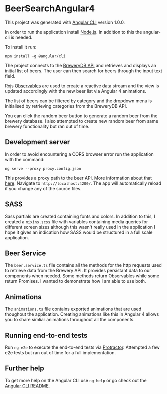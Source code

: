 # BeerSearchAngular4

This project was generated with [Angular CLI](https://github.com/angular/angular-cli) version 1.0.0.

In order to run the application install [Node.js](https://nodejs.org/en/). In addition to this the angular-cli is needed.

To install it run:

`
npm install -g @angular/cli
`

The project connects to the [BreweryDB API](http://www.brewerydb.com/developers) and retrieves and displays an initial list of beers. The user can then search for beers through the input text field. 

Rxjs [Observables](http://reactivex.io/documentation/observable.html) are used to create a reactive data stream and the view is updated accordingly with the new beer list via Angular 4 animations.

The list of beers can be filtered by category and the dropdown menu is initialised by retrieving categories from the BreweryDB API.

You can click the random beer button to generate a random beer from the brewery database. I also attempted to create new random beer from same brewery functionality but ran out of time.

## Development server

In order to avoid encountering a CORS browser error run the application with the command:

`
ng serve --proxy proxy.config.json
`

This provides a proxy path to the beer API. More information about that [here](https://www.youtube.com/watch?v=OjmZPPKaj6A).
Navigate to `http://localhost:4200/`. The app will automatically reload if you change any of the source files.

## SASS

Sass partials are created containing fonts and colors. In addition to this, I created a `mixins.scss` file with variables containing media queries for different screen sizes although this wasn't really used in the application I hope it gives an indication how SASS would be structured in a full scale application.

## Beer Service

The `beer.service.ts` file contains all the methods for the http requests used to retrieve data from the Brewery API. It provides persistant data to our components when needed. Some methods return Observables while some return Promises. I wanted to demonstrate how I am able to use both.

## Animations

The `animations.ts` file contains exported animations that are used thoughout the application. Creating animations like this in Angular 4 allows you to share simliar animations throughout all the components.

## Running end-to-end tests

Run `ng e2e` to execute the end-to-end tests via [Protractor](http://www.protractortest.org/).
Attempted a few e2e tests but ran out of time for a full implementation.

## Further help

To get more help on the Angular CLI use `ng help` or go check out the [Angular CLI README](https://github.com/angular/angular-cli/blob/master/README.md).

